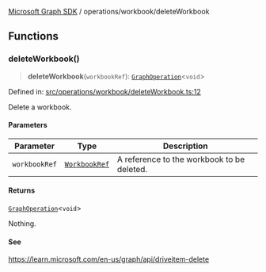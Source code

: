 [Microsoft Graph SDK](../../README.md) / operations/workbook/deleteWorkbook

## Functions

### deleteWorkbook()

> **deleteWorkbook**(`workbookRef`): [`GraphOperation`](../../models/GraphOperation.md#graphoperation)\<`void`\>

Defined in: [src/operations/workbook/deleteWorkbook.ts:12](https://github.com/Future-Secure-AI/microsoft-graph/blob/main/src/operations/workbook/deleteWorkbook.ts#L12)

Delete a workbook.

#### Parameters

| Parameter | Type | Description |
| ------ | ------ | ------ |
| `workbookRef` | [`WorkbookRef`](../../models/WorkbookRef.md#workbookref) | A reference to the workbook to be deleted. |

#### Returns

[`GraphOperation`](../../models/GraphOperation.md#graphoperation)\<`void`\>

Nothing.

#### See

https://learn.microsoft.com/en-us/graph/api/driveitem-delete
